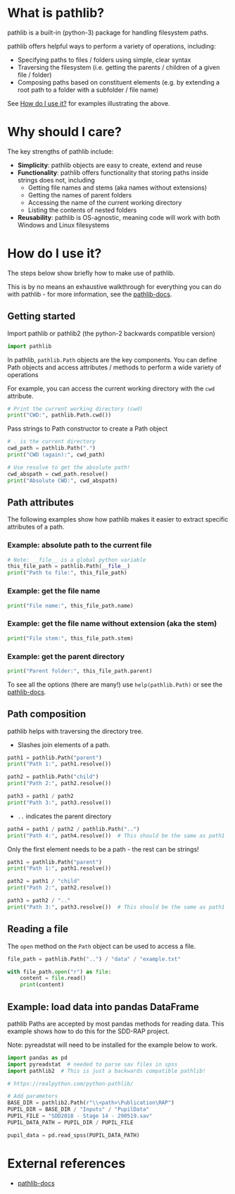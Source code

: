 # What is pathlib? <a name="what"></a>
pathlib is a built-in (python-3) package for handling filesystem paths. 

pathlib offers helpful ways to perform a variety of operations, including:
- Specifying paths to files / folders using simple, clear syntax
- Traversing the filesystem (i.e. getting the parents / children of a given file / folder) 
- Composing paths based on constituent elements (e.g. by extending a root path to a folder with a subfolder / file name)

See [How do I use it?](#what) for examples illustrating the above.

# Why should I care? <a name="why"></a>

The key strengths of pathlib include:
- **Simplicity**: pathlib objects are easy to create, extend and reuse
- **Functionality**: pathlib offers functionality that storing paths inside strings does not, including
    - Getting file names and stems (aka names without extensions)
    - Getting the names of parent folders
    - Accessing the name of the current working directory
    - Listing the contents of nested folders
- **Reusability**: pathlib is OS-agnostic, meaning code will work with both Windows and Linux filesystems

# How do I use it? <a name="how"></a>
The steps below show briefly how to make use of pathlib. 

This is by no means an exhaustive walkthrough for everything you can do with pathlib - for more information, see the [pathlib-docs](https://docs.python.org/3/library/pathlib.html).

## Getting started
Import pathlib or pathlib2 (the python-2 backwards compatible version)
```python
import pathlib
```

In pathlib, `pathlib.Path` objects are the key components. You can define
Path objects and access attributes / methods to perform a wide variety of
operations

For example, you can access the current working directory with the `cwd` attribute.
```python
# Print the current working directory (cwd)
print("CWD:", pathlib.Path.cwd())
```

Pass strings to Path constructor to create a Path object
```python
# . is the current directory
cwd_path = pathlib.Path(".")
print("CWD (again):", cwd_path)

# Use resolve to get the absolute path!
cwd_abspath = cwd_path.resolve()
print("Absolute CWD:", cwd_abspath)

```


## Path attributes
The following examples show how pathlib makes it easier to extract specific attributes of a path. 


### Example: absolute path to the current file

```python
# Note: __file__ is a global python variable
this_file_path = pathlib.Path(__file__)
print("Path to file:", this_file_path)
```

### Example: get the file name
```python
print("File name:", this_file_path.name)
```

### Example: get the file name without extension (aka the stem)
```python
print("File stem:", this_file_path.stem)
```

### Example: get the parent directory
```python
print("Parent folder:", this_file_path.parent)
```

To see all the options (there are many!) use `help(pathlib.Path)` or see the [pathlib-docs](https://docs.python.org/3/library/pathlib.html).

## Path composition
pathlib helps with traversing the directory tree.

- Slashes join elements of a path.
```python
path1 = pathlib.Path("parent")
print("Path 1:", path1.resolve())

path2 = pathlib.Path("child")
print("Path 2:", path2.resolve())

path3 = path1 / path2
print("Path 3:", path3.resolve())
```

- `..` indicates the parent directory
```python
path4 = path1 / path2 / pathlib.Path("..")
print("Path 4:", path4.resolve())  # This should be the same as path1
```

Only the first element needs to be a path - the rest can be strings!
```python
path1 = pathlib.Path("parent")
print("Path 1:", path1.resolve())

path2 = path1 / "child"
print("Path 2:", path2.resolve())

path3 = path2 / ".."
print("Path 3:", path3.resolve())  # This should be the same as path1
```

## Reading a file
The `open` method on the `Path` object can be used to access a file.

```python
file_path = pathlib.Path("..") / "data" / "example.txt"

with file_path.open("r") as file:
    content = file.read()
    print(content)
```

## Example: load data into pandas DataFrame
pathlib Paths are accepted by most pandas methods for reading data. This example shows how to do this for the SDD-RAP project.

Note: pyreadstat will need to be installed for the example below to work.

```python
import pandas as pd
import pyreadstat  # needed to parse sav files in spss
import pathlib2  # This is just a backwards compatible pathlib!

# https://realpython.com/python-pathlib/

# Add parameters
BASE_DIR = pathlib2.Path(r"\\<path>\Publication\RAP")
PUPIL_DIR = BASE_DIR / "Inputs" / "PupilData"
PUPIL_FILE = "SDD2018 - Stage 14 - 290519.sav"
PUPIL_DATA_PATH = PUPIL_DIR / PUPIL_FILE

pupil_data = pd.read_spss(PUPIL_DATA_PATH)
```

# External references
* [pathlib-docs](https://docs.python.org/3/library/pathlib.html)
